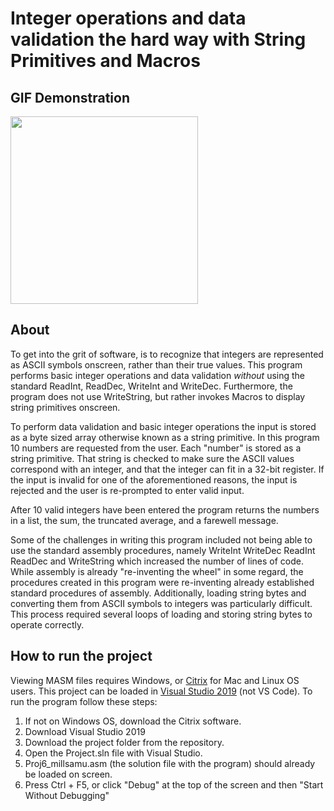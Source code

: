 # Integer operations and data validation the hard way with String Primitives and Macros

## GIF Demonstration

<img src=/blob/main/String%20Primitives%20and%20Macros/program-demonstration.gif width="300"/>

## About
To get into the grit of software, is to recognize that integers are represented as ASCII symbols onscreen, rather than their true values. This program performs basic integer operations and data validation *without* using the standard ReadInt, ReadDec, WriteInt and WriteDec. Furthermore, the program does not use WriteString, but rather invokes Macros to display string primitives onscreen. 

To perform data validation and basic integer operations the input is stored as a byte sized array otherwise known as a string primitive. In this program 10 numbers are requested from the user. Each "number" is stored as a string primitive. That string is checked to make sure the ASCII values correspond with an integer, and that the integer can fit in a 32-bit register. If the input is invalid for one of the aforementioned reasons, the input is rejected and the user is re-prompted to enter valid input.

After 10 valid integers have been entered the program returns the numbers in a list, the sum, the truncated average, and a farewell message.

Some of the challenges in writing this program included not being able to use the standard assembly procedures, namely WriteInt WriteDec ReadInt ReadDec and WriteString which increased the number of lines of code. While assembly is already "re-inventing the wheel" in some regard, the procedures created in this program were re-inventing already established standard procedures of assembly. Additionally, loading string bytes and converting them from ASCII symbols to integers was particularly difficult. This process required several loops of loading and storing string bytes to operate correctly.

## How to run the project
Viewing MASM files requires Windows, or <a href="https://www.citrix.com/products/receiver.html">Citrix</a> for Mac and Linux OS users. This project can be loaded in <a href="https://learn.microsoft.com/en-us/visualstudio/releases/2019/release-notes">Visual Studio 2019</a> (not VS Code). To run the program follow these steps:
1. If not on Windows OS, download the Citrix software.
2. Download Visual Studio 2019
3. Download the project folder from the repository. 
4. Open the Project.sln file with Visual Studio.
5. Proj6_millsamu.asm (the solution file with the program) should already be loaded on screen.
6. Press Ctrl + F5, or click "Debug" at the top of the screen and then "Start Without Debugging"
